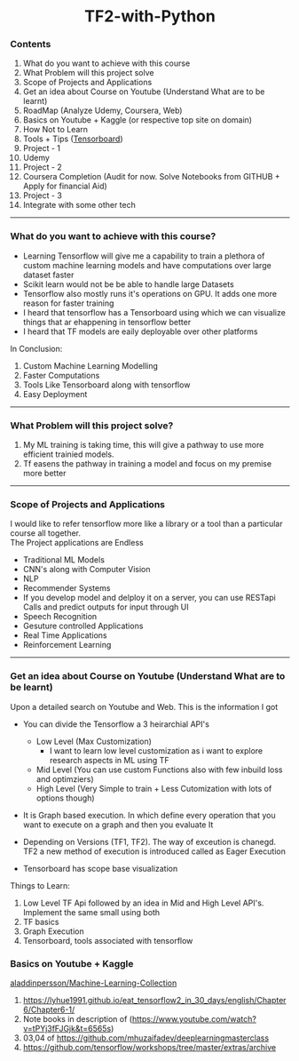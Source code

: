 # <center>TF2-with-Python<center>

### Contents

1. What do you want to achieve with this course
1. What Problem will this project solve
1. Scope of Projects and Applications
1. Get an idea about Course on Youtube (Understand What are to be learnt)
1. RoadMap (Analyze Udemy, Coursera, Web)
1. Basics on Youtube + Kaggle (or respective top site on domain)
1. How Not to Learn
1. Tools + Tips ([Tensorboard](https://www.youtube.com/watch?v=k7KfYXXrOj0&t=389s))
1. Project - 1
1. Udemy
1. Project - 2
1. Coursera Completion (Audit for now. Solve Notebooks from GITHUB + Apply for financial Aid)
1. Project - 3
1. Integrate with some other tech

<hr/>

### What do you want to achieve with this course?

- Learning Tensorflow will give me a capability to train a plethora of custom machine learning models and have computations over large dataset faster
- Scikit learn would not be be able to handle large Datasets
- Tensorflow also mostly runs it's operations on GPU. It adds one more reason for faster training
- I heard that tensorflow has a Tensorboard using which we can visualize things that ar ehappening in tensorflow better
- I heard that TF models are eaily deployable over other platforms

In Conclusion:

1. Custom Machine Learning Modelling
2. Faster Computations
3. Tools Like Tensorboard along with tensorflow
4. Easy Deployment

<hr/>

### What Problem will this project solve?

1. My ML training is taking time, this will give a pathway to use more efficient trainied models.
2. Tf easens the pathway in training a model and focus on my premise more better

<hr/>

### Scope of Projects and Applications

I would like to refer tensorflow more like a library or a tool than a particular course all together. <br>
The Project applications are Endless

- Traditional ML Models
- CNN's along with Computer Vision
- NLP
- Recommender Systems
- If you develop model and delploy it on a server, you can use RESTapi Calls and predict outputs for input through UI
- Speech Recognition
- Gesuture controlled Applications
- Real Time Applications
- Reinforcement Learning

<hr/>

### Get an idea about Course on Youtube (Understand What are to be learnt)

Upon a detailed search on Youtube and Web. This is the information I got

- You can divide the Tensorflow a 3 heirarchial API's

  - Low Level (Max Customization)
    - I want to learn low level customization as i want to explore research aspects in ML using TF
  - Mid Level (You can use custom Functions also with few inbuild loss and optimziers)
  - High Level (Very Simple to train + Less Cutomization with lots of options though)

- It is Graph based execution. In which define every operation that you want to execute on a graph and then you evaluate It
- Depending on Versions (TF1, TF2). The way of exceution is chanegd. TF2 a new method of execution is introduced called as Eager Execution
- Tensorboard has scope base visualization

Things to Learn:

1. Low Level TF Api followed by an idea in Mid and High Level API's. Implement the same small using both
2. TF basics
3. Graph Execution
4. Tensorboard, tools associated with tensorflow

### Basics on Youtube + Kaggle

[aladdinpersson/Machine-Learning-Collection](https://github.com/aladdinpersson/Machine-Learning-Collection/tree/master/ML/TensorFlow/Basics)

1. https://lyhue1991.github.io/eat_tensorflow2_in_30_days/english/Chapter6/Chapter6-1/
2. Note books in description of (https://www.youtube.com/watch?v=tPYj3fFJGjk&t=6565s)
3. 03,04 of https://github.com/mhuzaifadev/deeplearningmasterclass
4. https://github.com/tensorflow/workshops/tree/master/extras/archive
